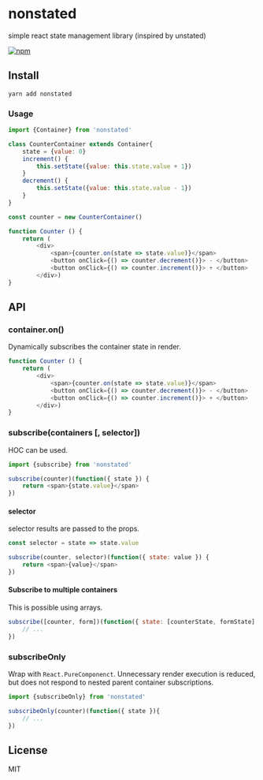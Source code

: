 # nonstated
simple react state management library (inspired by unstated)

[![npm](https://img.shields.io/npm/v/nonstated.svg?style=flat-square)](https://www.npmjs.com/package/nonstated)

## Install
```
yarn add nonstated
```

### Usage
```js
import {Container} from 'nonstated'

class CounterContainer extends Container{
    state = {value: 0}
    increment() {
        this.setState({value: this.state.value + 1})
    }
    decrement() {
        this.setState({value: this.state.value - 1})
    }
}

const counter = new CounterContainer()

function Counter () {
    return (
        <div>
            <span>{counter.on(state => state.value)}</span>
            <button onClick={() => counter.decrement()}> - </button>
            <button onClick={() => counter.increment()}> + </button>
        </div>)
}
```

## API
### container.on()
Dynamically subscribes the container state in render.
```js
function Counter () {
    return (
        <div>
            <span>{counter.on(state => state.value)}</span>
            <button onClick={() => counter.decrement()}> - </button>
            <button onClick={() => counter.increment()}> + </button>
        </div>)
}
```

### subscribe(containers [, selector])
HOC can be used.
```js
import {subscribe} from 'nonstated'

subscribe(counter)(function({ state }) {
    return <span>{state.value}</span>
})
```

#### selector
selector results are passed to the props.
```js
const selector = state => state.value

subscribe(counter, selector)(function({ state: value }) {
    return <span>{value}</span>
})
```

#### Subscribe to multiple containers
This is possible using arrays.
```js
subscribe([counter, form])(function({ state: [counterState, formState] }) {
    // ...
})
```

### subscribeOnly
Wrap with `React.PureComponenct`. Unnecessary render execution is reduced, but does not respond to nested parent container subscriptions.
```js
import {subscribeOnly} from 'nonstated'

subscribeOnly(counter)(function({ state }){
    // ...
})
```

## License
MIT
